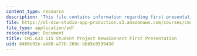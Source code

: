 ```yaml
---
content_type: resource
description: 'This file contains information regarding first presentation. '
file: https://ol-ocw-studio-app-production.s3.amazonaws.com/courses/cms-633-digital-humanities-spring-2015/8460e92eab80a77b269cbbb5c053943d_MITCMS_633S15_FirstPres.pdf
file_type: application/pdf
resourcetype: Document
title: CMS.633 S15 Student Project NewsConnect First Presentation
uid: 8460e92e-ab80-a77b-269c-bbb5c053943d
---
```


